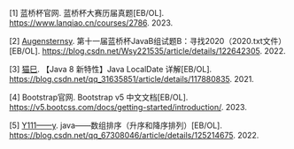 [1] 蓝桥杯官网. 蓝桥杯大赛历届真题[EB/OL]. https://www.lanqiao.cn/courses/2786. 2023.

[2] [Augensternsy](https://blog.csdn.net/Wsy221535). 第十一届蓝桥杯JavaB组试题B：寻找2020（2020.txt文件）[EB/OL]. https://blog.csdn.net/Wsy221535/article/details/122642305. 2022.

[3] [猫巳](https://moonce.blog.csdn.net/). 【Java 8 新特性】Java LocalDate 详解[EB/OL]. https://blog.csdn.net/qq_31635851/article/details/117880835. 2021.

[4] Bootstrap官网. Bootstrap v5 中文文档[EB/OL]. https://v5.bootcss.com/docs/getting-started/introduction/. 2023.

[5] [Y111——y](https://blog.csdn.net/qq_67308046). java——数组排序（升序和降序排列）[EB/OL]. https://blog.csdn.net/qq_67308046/article/details/125214675. 2022.

